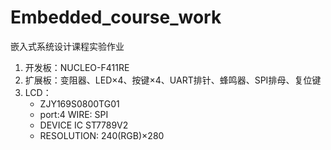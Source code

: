 # Embedded_course_work
嵌入式系统设计课程实验作业
1. 开发板：NUCLEO-F411RE
2. 扩展板：变阻器、LED×4、按键×4、UART排针、蜂鸣器、SPI排母、复位键
3. LCD：
      - ZJY169S0800TG01
      - port:4 WIRE: SPI
      - DEVICE IC ST7789V2
      - RESOLUTION: 240(RGB)×280
